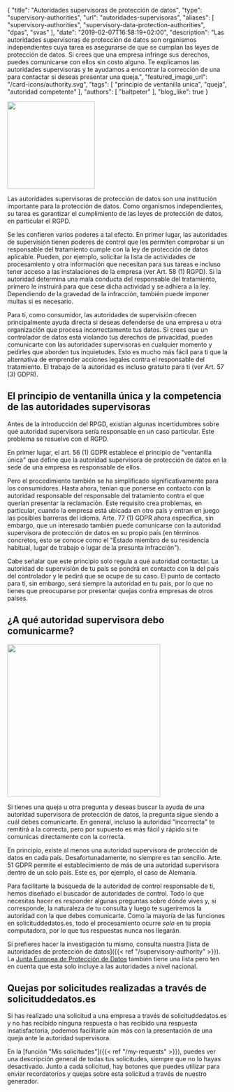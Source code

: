 {
    "title": "Autoridades supervisoras de protección de datos",
    "type": "supervisory-authorities",
    "url": "autoridades-supervisoras",
    "aliases": [
        "supervisory-authorities",
    	"supervisory-data-protection-authorities",
    	"dpas",
    	"svas"
    ],
    "date": "2019-02-07T16:58:19+02:00",
    "description": "Las autoridades supervisoras de protección de datos son organismos independientes cuya tarea es asegurarse de que se cumplan las leyes de protección de datos. Si crees que una empresa infringe sus derechos, puedes comunicarse con ellos sin costo alguno. Te explicamos las autoridades supervisoras y te ayudamos a encontrar la corrección de una para contactar si deseas presentar una queja.",
    "featured_image_url": "/card-icons/authority.svg",
    "tags": [ "principio de ventanilla unica", "queja", "autoridad competente" ],
    "authors": [ "baltpeter" ],
    "blog_like": true
}

<img class="offset-image offset-image-left" src="/card-icons/authority.svg" style="height: 200px;" alt="">

Las autoridades supervisoras de protección de datos son una institución importante para la protección de datos. Como organismos independientes, su tarea es garantizar el cumplimiento de las leyes de protección de datos, en particular el RGPD.

Se les confieren varios poderes a tal efecto. En primer lugar, las autoridades de supervisión tienen poderes de control que les permiten comprobar si un responsable del tratamiento cumple con la ley de protección de datos aplicable. Pueden, por ejemplo, solicitar la lista de actividades de procesamiento y otra información que necesitan para sus tareas e incluso tener acceso a las instalaciones de la empresa (ver Art. 58 (1) RGPD).
Si la autoridad determina una mala conducta del responsable del tratamiento, primero le instruirá para que cese dicha actividad y se adhiera a la ley. Dependiendo de la gravedad de la infracción, también puede imponer multas si es necesario.

Para tí, como consumidor, las autoridades de supervisión ofrecen principalmente ayuda directa si deseas defenderse de una empresa u otra organización que procesa incorrectamente tus datos. Si crees que un controlador de datos está violando tus derechos de privacidad, puedes comunicarte con las autoridades supervisoras en cualquier momento y pedirles que aborden tus inquietudes.
Esto es mucho más fácil para ti que la alternativa de emprender acciones legales contra el responsable del tratamiento. El trabajo de la autoridad es incluso gratuito para ti (ver Art. 57 (3) GDPR).

<a id="one-stop-shop"></a>
## El principio de ventanilla única y la competencia de las autoridades supervisoras

Antes de la introducción del RPGD, existían algunas incertidumbres sobre qué autoridad supervisora ​​sería responsable en un caso particular. Este problema se resuelve con el RGPD.

En primer lugar, el art. 56 (1) GDPR establece el principio de "ventanilla única" que define que la autoridad supervisora ​​de protección de datos en la sede de una empresa es responsable de ellos.

Pero el procedimiento también se ha simplificado significativamente para los consumidores. Hasta ahora, tenían que ponerse en contacto con la autoridad responsable del responsable del tratamiento contra el que querían presentar la reclamación. Este requisito crea problemas, en particular, cuando la empresa está ubicada en otro país y entran en juego las posibles barreras del idioma.
Arte. 77 (1) GDPR ahora especifica, sin embargo, que un interesado también puede comunicarse con la autoridad supervisora ​​de protección de datos en su propio país (en términos concretos, esto se conoce como el "Estado miembro de su residencia habitual, lugar de trabajo o lugar de la presunta infracción").

Cabe señalar que este principio solo regula a qué autoridad contactar. La autoridad de supervisión de tu país se pondrá en contacto con la del país del controlador y le pedirá que se ocupe de su caso. El punto de contacto para tí, sin embargo, será siempre la autoridad en tu país, por lo que no tienes que preocuparse por presentar quejas contra empresas de otros países.

<a id="finder"></a>
## ¿A qué autoridad supervisora debo comunicarme?

<img class="offset-image offset-image-right" src="/img/humaaans/question-1.svg" style="height: 350px;" alt="">

Si tienes una queja u otra pregunta y deseas buscar la ayuda de una autoridad supervisora ​​de protección de datos, la pregunta sigue siendo a cuál debes comunicarte. En general, incluso la autoridad "incorrecta" te remitirá a la correcta, pero por supuesto es más fácil y rápido si te comunicas directamente con la correcta.

En principio, existe al menos una autoridad supervisora ​​de protección de datos en cada país. Desafortunadamente, no siempre es tan sencillo. Arte. 51 GDPR permite el establecimiento de más de una autoridad supervisora ​​dentro de un solo país. Este es, por ejemplo, el caso de Alemania.

Para facilitarte la búsqueda de la autoridad de control responsable de ti, hemos diseñado el buscador de autoridades de control. Todo lo que necesitas hacer es responder algunas preguntas sobre dónde vives y, si corresponde, la naturaleza de tu consulta y luego te sugeriremos la autoridad con la que debes comunicarte.
Como la mayoría de las funciones en solicituddedatos.es, todo el procesamiento ocurre *solo* en tu propia computadora, por lo que tus respuestas nunca nos llegarán.
<div class="sva-finder"></div>

Si prefieres hacer la investigación tu mismo, consulta nuestra [lista de autoridades de protección de datos]({{< ref "/supervisory-authority" >}}). La [Junta Europea de Protección de Datos](https://edpb.europa.eu/about-edpb/board/members_es) también tiene una lista pero ten en cuenta que esta solo incluye a las autoridades a nivel nacional.

## Quejas por solicitudes realizadas a través de solicituddedatos.es

Si has realizado una solicitud a una empresa a través de solicituddedatos.es y no has recibido ninguna respuesta o has recibido una respuesta insatisfactoria, podemos facilitarle aún más con la presentación de una queja ante la autoridad supervisora.

En la [función "Mis solicitudes"]({{< ref "/my-requests" >}}), puedes ver una descripción general de todas tus solicitudes, siempre que no lo hayas desactivado. Junto a cada solicitud, hay botones que puedes utilizar para enviar recordatorios y quejas sobre esta solicitud a través de nuestro generador.
